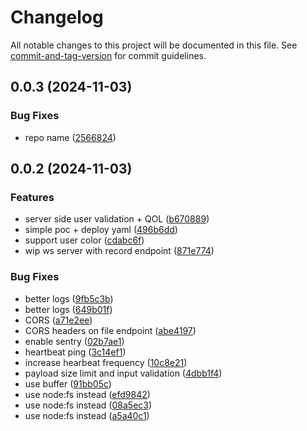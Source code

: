# Changelog

All notable changes to this project will be documented in this file. See [commit-and-tag-version](https://github.com/absolute-version/commit-and-tag-version) for commit guidelines.

## 0.0.3 (2024-11-03)


### Bug Fixes

* repo name ([2566824](https://github.com/Stormix/twitch-voice-notes-server/commit/25668249ac80482ad7a71bb0447ec0bf970b22ea))

## 0.0.2 (2024-11-03)


### Features

* server side user validation + QOL ([b670889](https://github.com/Stormix/twitch-voice-notes-server/commit/b6708893869c860f9dcbc66f8fd355453f370198))
* simple poc + deploy yaml ([496b6dd](https://github.com/Stormix/twitch-voice-notes-server/commit/496b6dd3b236bb4f7d37dc115d9f272013c1a37f))
* support user color ([cdabc6f](https://github.com/Stormix/twitch-voice-notes-server/commit/cdabc6fd2c7107387a1b99df7849d45bd57acf91))
* wip ws server with record endpoint ([871e774](https://github.com/Stormix/twitch-voice-notes-server/commit/871e774c5762e2282ec60fc71a9a75b4b636e087))


### Bug Fixes

* better logs ([9fb5c3b](https://github.com/Stormix/twitch-voice-notes-server/commit/9fb5c3b1d8c0707c4fc522604a65fa1e889254ea))
* better logs ([649b01f](https://github.com/Stormix/twitch-voice-notes-server/commit/649b01f115c8c40a1b25e7c2b1c606e644815f9b))
* CORS ([a71e2ee](https://github.com/Stormix/twitch-voice-notes-server/commit/a71e2ee3734ccdd7c4d6b6f2af8b769ffb52fdea))
* CORS headers on file endpoint ([abe4197](https://github.com/Stormix/twitch-voice-notes-server/commit/abe41972cfe857f75547b6e14620044749d4aaac))
* enable sentry ([02b7ae1](https://github.com/Stormix/twitch-voice-notes-server/commit/02b7ae15566cbef1231bc853f16766f8b87aee8e))
* heartbeat ping ([3c14ef1](https://github.com/Stormix/twitch-voice-notes-server/commit/3c14ef123d643fff001e060056de9afa34fa6a70))
* increase hearbeat frequency ([10c8e21](https://github.com/Stormix/twitch-voice-notes-server/commit/10c8e21b6e75d4bb6114ce4d08316e4712ddabfc))
* payload size limit and input validation ([4dbb1f4](https://github.com/Stormix/twitch-voice-notes-server/commit/4dbb1f43acfa7c0bbbac0497dd1708f9ab28eb1d))
* use buffer ([91bb05c](https://github.com/Stormix/twitch-voice-notes-server/commit/91bb05c1ab3fd139ae759d67ca526cc19955c2a3))
* use node:fs instead ([efd9842](https://github.com/Stormix/twitch-voice-notes-server/commit/efd9842e620c98eef1fd4b575459296c98c8fdeb))
* use node:fs instead ([08a5ec3](https://github.com/Stormix/twitch-voice-notes-server/commit/08a5ec346b4b84c65588b8034e85b8ba6fa00e47))
* use node:fs instead ([a5a40c1](https://github.com/Stormix/twitch-voice-notes-server/commit/a5a40c18588e5910ab825c0e4fd62cb5213d9382))

